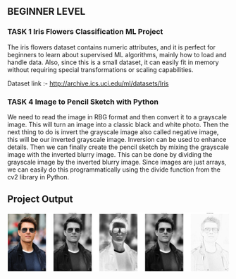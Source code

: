 
## BEGINNER LEVEL 

### TASK 1 Iris Flowers Classification ML Project
The iris flowers dataset contains numeric attributes, and it is perfect for beginners to learn about supervised ML algorithms, mainly how to load and handle data. Also, since this is a small dataset, it can easily fit in memory without requiring special transformations or scaling capabilities.

Dataset link :- http://archive.ics.uci.edu/ml/datasets/Iris

### TASK 4 Image to Pencil Sketch with Python
We need to read the image in RBG format and then convert it to a grayscale image. This will turn an image into a classic black and white photo. Then the next thing to do is invert the grayscale image also called negative image, this will be our inverted grayscale image. Inversion can be used to enhance details. Then we can finally create the pencil sketch by mixing the grayscale image with the inverted blurry image. This can be done by dividing the grayscale image by the inverted blurry image. Since images are just arrays, we can easily do this programmatically using the divide function from the cv2 library in Python.

## Project Output
![App Screenshot](https://raw.githubusercontent.com/Shubham-Mehar19/LGMVIP--DataScience/main/BEGINNER%20LEVEL%20TASK/TASK%204/image%20to%20pencil%20sketch.png)
